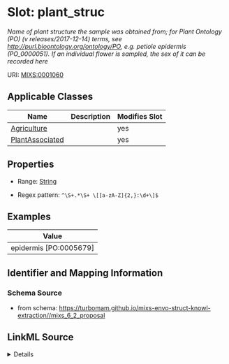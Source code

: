 # Slot: plant_struc


_Name of plant structure the sample was obtained from; for Plant Ontology (PO) (v releases/2017-12-14) terms, see http://purl.bioontology.org/ontology/PO, e.g. petiole epidermis (PO_0000051). If an individual flower is sampled, the sex of it can be recorded here_



URI: [MIXS:0001060](https://w3id.org/mixs/0001060)



<!-- no inheritance hierarchy -->




## Applicable Classes

| Name | Description | Modifies Slot |
| --- | --- | --- |
[Agriculture](Agriculture.md) |  |  yes  |
[PlantAssociated](PlantAssociated.md) |  |  yes  |







## Properties

* Range: [String](String.md)

* Regex pattern: `^\S+.*\S+ \[[a-zA-Z]{2,}:\d+\]$`






## Examples

| Value |
| --- |
| epidermis [PO:0005679] |

## Identifier and Mapping Information







### Schema Source


* from schema: https://turbomam.github.io/mixs-envo-struct-knowl-extraction//mixs_6_2_proposal




## LinkML Source

<details>
```yaml
name: plant_struc
description: Name of plant structure the sample was obtained from; for Plant Ontology
  (PO) (v releases/2017-12-14) terms, see http://purl.bioontology.org/ontology/PO,
  e.g. petiole epidermis (PO_0000051). If an individual flower is sampled, the sex
  of it can be recorded here
title: plant structure
notes:
- plant
examples:
- value: epidermis [PO:0005679]
from_schema: https://turbomam.github.io/mixs-envo-struct-knowl-extraction//mixs_6_2_proposal
rank: 1000
slot_uri: MIXS:0001060
multivalued: false
alias: plant_struc
domain_of:
- Agriculture
- PlantAssociated
range: string
pattern: ^\S+.*\S+ \[[a-zA-Z]{2,}:\d+\]$

```
</details>